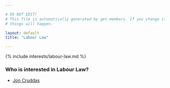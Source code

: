 ```yaml
---

# DO NOT EDIT!
# This file is automatically generated by get-members. If you change it, bad
# things will happen.

layout: default
title: "Labour Law"

---
```


{% include interests/labour-law.md %}

### Who is interested in Labour Law?


* [Jon Cruddas](/members/jon-cruddas.html)
